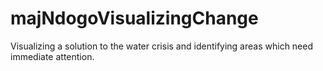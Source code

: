 # majNdogoVisualizingChange
Visualizing a solution to the water crisis and identifying areas which need immediate attention.
